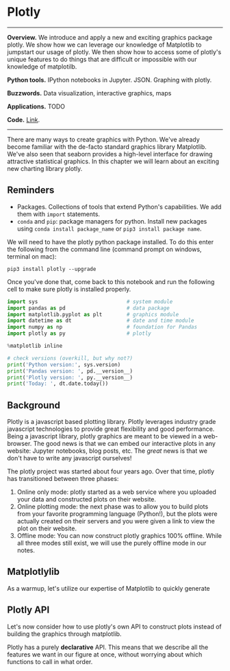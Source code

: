 # Plotly

---
**Overview.**  We introduce and apply a new and exciting graphics package plotly.  We show how we can leverage our knowledge of Matplotlib to jumpstart our usage of plotly. We then show how to access some of plotly's unique features to do things that are difficult or impossible with our knowledge of matplotilb.

**Python tools.**  IPython notebooks in Jupyter. JSON. Graphing with plotly.

**Buzzwords.** Data visualization, interactive graphics, maps

**Applications.**  TODO

**Code.** [Link](https://github.com/DaveBackus/Data_Bootcamp/blob/master/Code/IPython/bootcamp_plotly.ipynb).

---

There are many ways to create graphics with Python. We've already become
familiar with the de-facto standard graphics library Matplotlib. We've also
seen that seaborn provides a high-level interface for drawing attractive
statistical graphics. In this chapter we will learn about an exciting new
charting library plotly.

## Reminders

* Packages.  Collections of tools that extend Python's capabilities. We add them with `import` statements.  
* `conda` and `pip`: package managers for python. Install new packages using `conda install package_name` or `pip3 install package name`.

We will need to have the plotly python package installed. To do this enter the
following from the command line (command prompt on windows, terminal on mac):

```shell
pip3 install plotly --upgrade
```

Once you've done that, come back to this notebook and run the following cell to
make sure plotly is installed properly.

```python
import sys                             # system module
import pandas as pd                    # data package
import matplotlib.pyplot as plt        # graphics module  
import datetime as dt                  # date and time module
import numpy as np                     # foundation for Pandas
import plotly as py                    # plotly

%matplotlib inline                     

# check versions (overkill, but why not?)
print('Python version:', sys.version)
print('Pandas version: ', pd.__version__)
print('Plotly version: ', py.__version__)
print('Today: ', dt.date.today())
```

## Background

Plotly is a javascript based plotting library. Plotly leverages industry grade
javascript technologies to provide great flexibility and good performance.
Being a javascript library, plotly graphics are meant to be viewed in a
web-browser. The good news is that we can embed our interactive plots in any
website: Jupyter notebooks, blog posts, etc. The *great* news is that we don't
have to write any javascript ourselves!

The plotly project was started about four years ago. Over that time, plotly has
transitioned between three phases:

1. Online only mode: plotly started as a web service where you uploaded your
data and constructed plots on their website.
2. Online plotting mode: the next phase was to allow you to build plots from
your favorite programming language (Python!), but the plots were actually
created on their servers and you were given a link to view the plot on their
website.
3. Offline mode: You can now construct plotly graphics 100% offline. While all
three modes still exist, we will use the purely offline mode in our notes.

## Matplotlylib

As a warmup, let's utilize our expertise of Matplotlib to quickly generate

## Plotly API

Let's now consider how to use plotly's own API to construct plots instead of
building the graphics through matplotlib.

Plotly has a purely **declarative** API. This means that we describe all the
features we want in our figure at once, without worrying about which functions
to call in what order.
